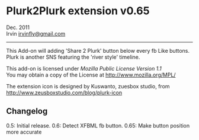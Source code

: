 Plurk2Plurk extension  v0.65
====================================
Dec. 2011  
Irvin  <irvinfly@gmail.com>
___

This Add-on will adding 'Share 2 Plurk' button below every fb Like buttons.  
Plurk is another SNS featuring the 'river style' timeline.

This add-on is licensed under _Mozilla Public License Version 1.1_  
You may obtain a copy of the License at <http://www.mozilla.org/MPL/>

The extension icon is designed by Kuswanto, zuesbox studio, from  
<http://www.zeusboxstudio.com/blog/plurk-icon>


Changelog
------------------------------------
0.5: Initial release.
0.6: Detect XFBML fb button. 
0.65: Make button position more accurate